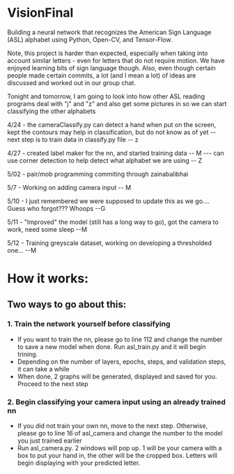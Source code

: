 # VisionFinal

Building a neural network that recognizes the American Sign Language (ASL) alphabet using Python, Open-CV, and Tensor-Flow.

Note, this project is harder than expected, especially when taking into account similar letters - even for letters that do not require motion. We have enjoyed learning bits of sign language though. Also, even though certain people made certain commits, a lot (and I mean a lot) of ideas are discussed and worked out in our group chat.

Tonight and tomorrow, I am going to look into how other ASL reading programs deal with "j" and "z" and also get some pictures in so we can start classifying the other alphabets

4/24 - the cameraClassify.py can detect a hand when put on the screen, kept the contours may help in classification, but do not know as of yet -- next step is to train data in classify.py file -- z

4/27 - created label maker for the nn, and started training data -- M
--- can use corner detection to help detect what alphabet we are using -- Z

5/02 - pair/mob programming commiting through zainabalibhai

5/7 - Working on adding camera input -- M

5/10 - I just remembered we were supposed to update this as we go.... Guess who forgot??? Whoops --G

5/11 - "Improved" the model  (still has a long way to go), got the camera to work, need some sleep --M

5/12 - Training greyscale dataset, working on developing a thresholded one... --M


# How it works:
## Two ways to go about this:
### 1. Train the network yourself before classifying
  - If you want to train the nn, please go to line 112 and change the number to save a new model when done. Run asl_train.py and it will begin trining.
  - Depending on the number of layers, epochs, steps, and validation steps, it can take a while
  - When done, 2 graphs will be generated, displayed and saved for you. Proceed to the next step
### 2. Begin classifying your camera input using an already trained nn
  - If you did not train your own nn, move to the next step. Otherwise, please go to line 16 of asl_camera and change the number to the model you just trained earlier
  - Run asl_camera.py. 2 windows will pop up. 1 will be your camera with a box to put your hand in, the other will be the cropped box. Letters will begin displaying with your predicted letter.
